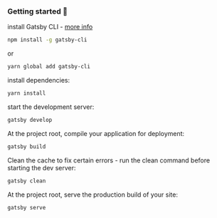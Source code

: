 ### Getting started 🍻

install Gatsby CLI - [more info](https://www.gatsbyjs.org/tutorial/part-zero/)

```sh
npm install -g gatsby-cli
```

or

```sh
yarn global add gatsby-cli
```

install dependencies:

```sh
yarn install
```

start the development server:

```sh
gatsby develop
```

At the project root, compile your application for deployment:

```sh
gatsby build
```

Clean the cache to fix certain errors - run the clean command before starting the dev server:

```sh
gatsby clean
```

At the project root, serve the production build of your site:

```sh
gatsby serve
```
